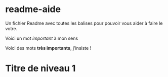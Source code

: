 # readme-aide
Un fichier Readme avec toutes les balises pour pouvoir vous aider à faire le votre.

Voici un mot *important* à mon sens

Voici des mots __très importants__, j'insiste !

Titre de niveau 1
=================


